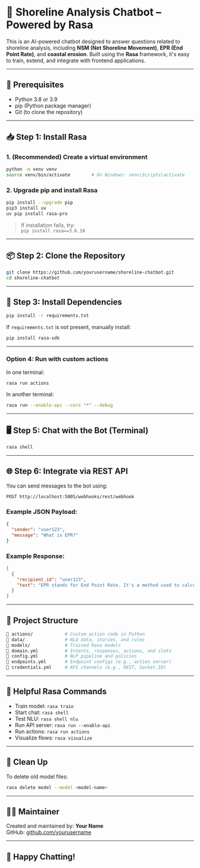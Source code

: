 # 🌊 Shoreline Analysis Chatbot – Powered by Rasa

This is an AI-powered chatbot designed to answer questions related to shoreline analysis, including **NSM (Net Shoreline Movement)**, **EPR (End Point Rate)**, and **coastal erosion**. Built using the **Rasa** framework, it's easy to train, extend, and integrate with frontend applications.

---

## 🧰 Prerequisites

- Python 3.8 or 3.9
- pip (Python package manager)
- Git (to clone the repository)

---

## 📥 Step 1: Install Rasa

### 1. (Recommended) Create a virtual environment

```bash
python -m venv venv
source venv/bin/activate        # On Windows: venv\Scripts\activate
```

### 2. Upgrade pip and install Rasa

```bash
pip install --upgrade pip
pip3 install uv
uv pip install rasa-pro
```

> If installation fails, try:  
> `pip install rasa==3.6.10`

---

## 📦 Step 2: Clone the Repository

```bash
git clone https://github.com/yourusername/shoreline-chatbot.git
cd shoreline-chatbot
```

---

## 🔧 Step 3: Install Dependencies

```bash
pip install -r requirements.txt
```

If `requirements.txt` is not present, manually install:

```bash
pip install rasa-sdk
```

---

### Option 4: Run with custom actions

In one terminal:

```bash
rasa run actions
```

In another terminal:

```bash
rasa run --enable-api --cors "*" --debug
```

---

## 🖥️ Step 5: Chat with the Bot (Terminal)

```bash
rasa shell
```

---

## 🌐 Step 6: Integrate via REST API

You can send messages to the bot using:

```
POST http://localhost:5005/webhooks/rest/webhook
```

### Example JSON Payload:

```json
{
  "sender": "user123",
  "message": "What is EPR?"
}
```

### Example Response:

```json
[
  {
    "recipient_id": "user123",
    "text": "EPR stands for End Point Rate. It's a method used to calculate shoreline change rates..."
  }
]
```

---

## 📁 Project Structure

```bash
📁 actions/            # Custom action code in Python
📁 data/               # NLU data, stories, and rules
📁 models/             # Trained Rasa models
📄 domain.yml          # Intents, responses, actions, and slots
📄 config.yml          # NLP pipeline and policies
📄 endpoints.yml       # Endpoint configs (e.g., action server)
📄 credentials.yml     # API channels (e.g., REST, Socket.IO)
```

---

## 🧪 Helpful Rasa Commands

- Train model: `rasa train`
- Start chat: `rasa shell`
- Test NLU: `rasa shell nlu`
- Run API server: `rasa run --enable-api`
- Run actions: `rasa run actions`
- Visualize flows: `rasa visualize`

---

## 🧹 Clean Up

To delete old model files:

```bash
rasa delete model --model <model-name>
```

---

## 🙋‍♀️ Maintainer

Created and maintained by: **Your Name**  
GitHub: [github.com/yourusername](https://github.com/yourusername)

---

## 🚀 Happy Chatting!

